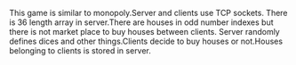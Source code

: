 This game is similar to monopoly.Server and clients use TCP sockets.
There is 36 length array in server.There are houses in odd number indexes but there is not market place to buy houses between clients.
Server randomly defines dices and other things.Clients decide to buy houses or not.Houses belonging to clients is stored in server.
